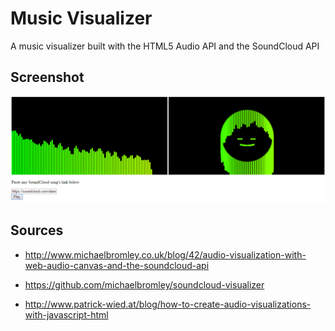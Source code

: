 Music Visualizer
======================

A music visualizer built with the HTML5 Audio API and the SoundCloud API

Screenshot
---

![alt tag](https://raw.githubusercontent.com/jchani/MusicVisualizer/master/screenshot.PNG)


Sources
----------
- http://www.michaelbromley.co.uk/blog/42/audio-visualization-with-web-audio-canvas-and-the-soundcloud-api

- https://github.com/michaelbromley/soundcloud-visualizer

- http://www.patrick-wied.at/blog/how-to-create-audio-visualizations-with-javascript-html



